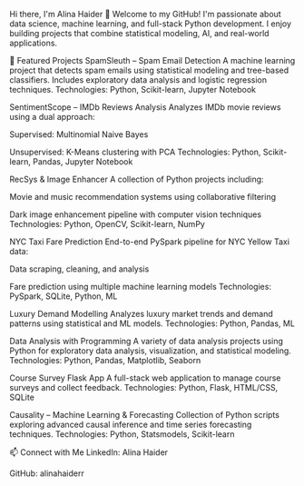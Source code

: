 Hi there, I'm Alina Haider 👋
Welcome to my GitHub! I'm passionate about data science, machine learning, and full-stack Python development. I enjoy building projects that combine statistical modeling, AI, and real-world applications.

🚀 Featured Projects
SpamSleuth – Spam Email Detection
A machine learning project that detects spam emails using statistical modeling and tree-based classifiers. Includes exploratory data analysis and logistic regression techniques.
Technologies: Python, Scikit-learn, Jupyter Notebook

SentimentScope – IMDb Reviews Analysis
Analyzes IMDb movie reviews using a dual approach:

Supervised: Multinomial Naive Bayes

Unsupervised: K-Means clustering with PCA
Technologies: Python, Scikit-learn, Pandas, Jupyter Notebook

RecSys & Image Enhancer
A collection of Python projects including:

Movie and music recommendation systems using collaborative filtering

Dark image enhancement pipeline with computer vision techniques
Technologies: Python, OpenCV, Scikit-learn, NumPy

NYC Taxi Fare Prediction
End-to-end PySpark pipeline for NYC Yellow Taxi data:

Data scraping, cleaning, and analysis

Fare prediction using multiple machine learning models
Technologies: PySpark, SQLite, Python, ML

Luxury Demand Modelling
Analyzes luxury market trends and demand patterns using statistical and ML models.
Technologies: Python, Pandas, ML

Data Analysis with Programming
A variety of data analysis projects using Python for exploratory data analysis, visualization, and statistical modeling.
Technologies: Python, Pandas, Matplotlib, Seaborn

Course Survey Flask App
A full-stack web application to manage course surveys and collect feedback.
Technologies: Python, Flask, HTML/CSS, SQLite

Causality – Machine Learning & Forecasting
Collection of Python scripts exploring advanced causal inference and time series forecasting techniques.
Technologies: Python, Statsmodels, Scikit-learn

📫 Connect with Me
LinkedIn: Alina Haider

GitHub: alinahaiderr
